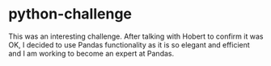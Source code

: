 # python-challenge
This was an interesting challenge.  After talking with Hobert to confirm it was OK, I decided to use Pandas functionality as it is so elegant and efficient and I am working to  become an expert at Pandas.  
